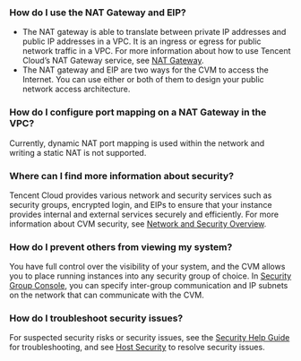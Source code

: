 ### How do I use the NAT Gateway and EIP?
- The NAT gateway is able to translate between private IP addresses and public IP addresses in a VPC. It is an ingress or egress for public network traffic in a VPC. For more information about how to use Tencent Cloud’s NAT Gateway service, see [NAT Gateway](https://cloud.tencent.com/document/product/215/4975).
- The NAT gateway and EIP are two ways for the CVM to access the Internet. You can use either or both of them to design your public network access architecture.

### How do I configure port mapping on a NAT Gateway in the VPC?
Currently, dynamic NAT port mapping is used within the network and writing a static NAT is not supported.


### Where can I find more information about security?
Tencent Cloud provides various network and security services such as security groups, encrypted login, and EIPs to ensure that your instance provides internal and external services securely and efficiently. For more information about CVM security, see [Network and Security Overview](https://intl.cloud.tencent.com/document/product/213/5220).

### How do I prevent others from viewing my system?
You have full control over the visibility of your system, and the CVM allows you to place running instances into any security group of choice. In [Security Group Console](https://console.cloud.tencent.com/cvm/securitygroup), you can specify inter-group communication and IP subnets on the network that can communicate with the CVM.

### How do I troubleshoot security issues?
For suspected security risks or security issues, see the [Security Help Guide](https://cloud.tencent.com/document/product/301/9610) for troubleshooting, and see [Host Security](https://cloud.tencent.com/document/product/296) to resolve security issues. 
